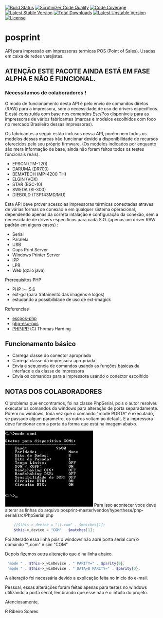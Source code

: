 [![Build Status](https://travis-ci.org/nfephp-org/posprint.svg?branch=master)](https://travis-ci.org/nfephp-org/posprint)
[![Scrutinizer Code Quality](https://scrutinizer-ci.com/g/nfephp-org/posprint/badges/quality-score.png?b=master)](https://scrutinizer-ci.com/g/nfephp-org/posprint/?branch=master)
[![Code Coverage](https://scrutinizer-ci.com/g/nfephp-org/posprint/badges/coverage.png?b=master)](https://scrutinizer-ci.com/g/nfephp-org/posprint/?branch=master)
[![Latest Stable Version](https://poser.pugx.org/nfephp-org/posprint/v/stable)](https://packagist.org/packages/nfephp-org/posprint)
[![Total Downloads](https://poser.pugx.org/nfephp-org/posprint/downloads)](https://packagist.org/packages/nfephp-org/posprint)
[![Latest Unstable Version](https://poser.pugx.org/nfephp-org/posprint/v/unstable)](https://packagist.org/packages/nfephp-org/posprint)
[![License](https://poser.pugx.org/nfephp-org/posprint/license)](https://packagist.org/packages/nfephp-org/posprint)

# posprint
API para impressão em impressoras termicas POS (Point of Sales). Usadas em caixa de redes varejistas.

## ATENÇÃO ESTE PACOTE AINDA ESTÁ EM FASE ALPHA E NÃO É FUNCIONAL.
### Necessitamos de colaboradores !

O modo de funcionamento desta API é pelo envio de comandos diretos (RAW) para a impressora, sem a necessidade de uso de drivers especificos.
E está construída com base nos comandos Esc/Pos disponíveis para as impressoras de vários fabricantes (marcas e modelos escolhidos com foco no mercado Brasileiro dessas impressoras).

Os fabricantes a seguir estão inclusos nessa API, porém nem todos os modelos dessas marcas irão funcionar devido a disponibilidade de recursos oferecidos pelo seu próprio firmware. (Os modelos indicados por enquanto são mera informação de base, ainda não foram feitos todos os testes funcionais reais).

* EPSON (TM-T20)
* DARUMA  (DR700)
* BEMATECH (MP-4200 TH)
* ELGIN (VOX)
* STAR (BSC-10)
* SWEDA (SI-300)
* DIEBOLD (TSP143MD/MU)

Esta API deve prover acesso as impressoras térmicas conectadas atraves de várias formas de conexão e em qualquer sistema operacional, dependendo apenas da correta intalação e configuração da conexão, sem a necessidade de drivers especificos para cada S.O. (apenas um driver RAW padrão em alguns casos) :

* Serial
* Paralela
* USB
* Cups Print Server
* Windows Printer Server
* IPP
* LPR
* Web (qz.io java)

Prerequisitos PHP

* PHP >= 5.6
* ext-gd (para tratamento das imagens e logos) 
* estudando a possibilidade de uso de ext-imagick 

Referencias 
* [escpos-php](https://github.com/mike42/escpos-php)
* [php-esc-pos](https://github.com/ronisaha/php-esc-pos)
* [PHP:IPP](http://www.nongnu.org/phpprintipp/) (C) Thomas Harding


## Funcionamento básico

- Carrega classe do conector apropriado
- Carrega classe da impressora apropriada
- Envia a sequencia de comandos usando as funções básicas da interface e da classe de impressora
- Envia os comandos para a impressora usando o conector escolhido


## NOTAS DOS COLABORADORES

O problema que encontramos, foi na classe PhpSerial, pois o autor resolveu executar os comandos do windows para alteração de porta separadamente. Porem no windows, toda vez que o comando "mode PORTA" é executado, se passado algum parametro, os outros voltam ao default. E a impressora deve funcionar com a porta da forma que está na imagem abaixo.

![Alt CMD](images/wincmd.png?raw=true "CMD")
​
Para isso acontecer voce deve alterar as linhas do arquivo posprint-master/vendor/hyperthese/php-serial/src/PhpSerial.php

```php
    //$this->_device = "\\.com" . $matches[1];
    $this->_device = "COM" . $matches[1];
```

Foi alterado essa linha pois o windows não abre porta serial com o comando "\\.com" e sim "COM"

Depois fizemos outra alteração que é na linha abaixo.

```php
 "mode " . $this->_winDevice . " PARITY=" . $parity{0},
 "mode " . $this->_winDevice . " DATA=8 PARITY=" . $parity{0},
```
A alteração foi necessária devido a explicação feita no inicio do e-mail.

Pessoal, essas alterações foram feitas apenas para testes no windows utilizando a porta serial, lembrando que esse não é o intuito do projeto.

Atenciosamente, 

R Ribeiro Soares